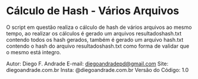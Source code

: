 # Cálculo de Hash - Vários Arquivos

O script em questão realiza o cálculo de hash de vários arquivos ao mesmo tempo, ao realizar os cálculos é gerado um arquivos resultadoshash.txt contendo todos os hash gerados, também é gerado um arquivo hash.txt contendo o hash do arquivo resultadoshash.txt como forma de validar que o mesmo está integro.

Autor: Diego F. Andrade
E-mail: diegoandradepd@gmail.com
Site: diegoandrade.com.br
Insta: @diegoandrade.com.br
Versão do Código: 1.0

